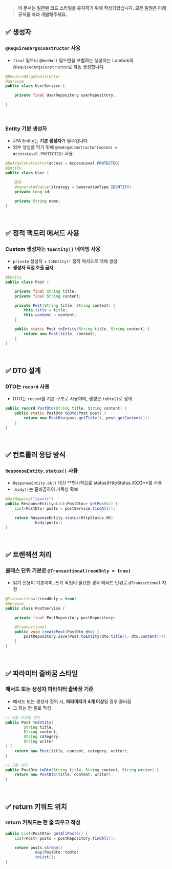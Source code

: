 > **이 문서는 일관된 코드 스타일을 유지하기 위해 작성되었습니다. 모든 팀원은 아래 규칙을 따라 개발해주세요.**

## ✅ 생성자

### `@RequiredArgsConstructor` 사용
- `final` 필드나 `@NonNull` 필드만을 포함하는 생성자는 Lombok의 `@RequiredArgsConstructor`로 자동 생성합니다.

~~~java
@RequiredArgsConstructor
@Service
public class UserService {

    private final UserRepository userRepository;

}
~~~

<br>

### Entity 기본 생성자
- JPA Entity는 **기본 생성자**가 필수입니다.
- 외부 생성을 막기 위해 `@NoArgsConstructor(access = AccessLevel.PROTECTED)` 사용.

```java
@NoArgsConstructor(access = AccessLevel.PROTECTED)
@Entity
public class User {

    @Id
    @GeneratedValue(strategy = GenerationType.IDENTITY)
    private Long id;

    private String name;
}
```

<br>

## ✅ 정적 팩토리 메서드 사용

### Custom 생성자는 `toEntity()` 네이밍 사용
- `private` 생성자 + `toEntity()` 정적 메서드로 객체 생성
- **생성자 직접 호출 금지**

```java
@Entity
public class Post {

    private final String title;
    private final String content;

    private Post(String title, String content) {
        this.title = title;
        this.content = content;
    }

    public static Post toEntity(String title, String content) {
        return new Post(title, content);
    }
}
```

<br>

## ✅ DTO 설계

### DTO는 `record` 사용
- DTO는 `record`를 기본 구조로 사용하며, 생성은 `toDto()`로 정의

```java
public record PostDto(String title, String content) {
    public static PostDto toDto(Post post) {
        return new PostDto(post.getTitle(), post.getContent());
    }
}
```

<br>

## ✅ 컨트롤러 응답 방식

### `ResponseEntity.status()` 사용
- `ResponseEntity.ok()` 대신 **명시적으로 status(HttpStatus.XXX)**를 사용
- `.body()`는 줄바꿈하여 가독성 확보

```java
@GetMapping("/posts")
public ResponseEntity<List<PostDto>> getPosts() {
    List<PostDto> posts = postService.findAll();

    return ResponseEntity.status(HttpStatus.OK)
            .body(posts);
}
```

<br>

## ✅ 트랜잭션 처리

### 클래스 단위 기본은 `@Transactional(readOnly = true)`
- 읽기 전용이 기본이며, 쓰기 작업이 필요한 경우 메서드 단위로 `@Transactional` 지정

```java
@Transactional(readOnly = true)
@Service
public class PostService {

    private final PostRepository postRepository;

    @Transactional
    public void createPost(PostDto dto) {
        postRepository.save(Post.toEntity(dto.title(), dto.content()));
    }
}
```

<br>

## ✅ 파라미터 줄바꿈 스타일

### 메서드 또는 생성자 파라미터 줄바꿈 기준
- 메서드 또는 생성자 정의 시, **파라미터가 4개 이상**일 경우 줄바꿈  
- 그 외는 한 줄로 작성

```java
// 4줄 이상일 경우
public Post toEntity(
        String title,
        String content,
        String category,
        String writer
) {
    return new Post(title, content, category, writer);
}

// 3줄 이하
public PostDto toDto(String title, String content, String writer) {
    return new PostDto(title, content, writer);
}
```

<br>

## ✅ return 키워드 위치

### return 키워드는 한 줄 띄우고 작성

```java
public List<PostDto> getAllPosts() {
    List<Post> posts = postRepository.findAll();

    return posts.stream()
            .map(PostDto::toDto)
            .toList();
}
```

<br>

